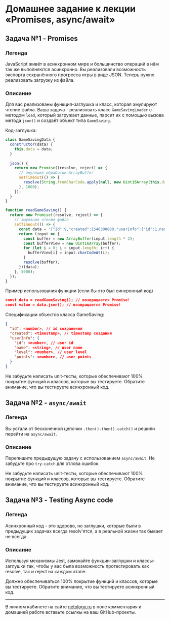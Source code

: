 # Домашнее задание к лекции «Promises, async/await»

## Задача №1 - Promises

### Легенда

JavaScript живёт в асинхронном мире и большинство операций в нём так же выполняются асинхронно. Вы реализовали возможность экспорта сохранённого прогресса игры в виде JSON. Теперь нужно реализовать загрузку из файла.

### Описание

Для вас реализованы функция-заглушка и класс, которая эмулируют чтение файла. Ваша задача - реализовать класс `GameSavingLoader` с методом `load`, который загружает данные, парсит их с помощью вызова метода `json()` и создаёт объект типа `GameSaving`.

Код-заглушка:
```javascript
class GameSavingData {
  constructor(data) {
    this.data = data;
  }
  
  json() {
    return new Promise((resolve, reject) => {
      // эмуляция обработки ArrayBuffer
      setTimeout(() => {
        resolve(String.fromCharCode.apply(null, new Uint16Array(this.data)));
      }, 1000);
    });
  }
}

function readGameSaving() {
  return new Promise((resolve, reject) => {
    // эмуляция чтения файла
    setTimeout(() => {
      const data = '{"id":9,"created":1546300800,"userInfo":{"id":1,name":"Hitman","level":10,"points":2000}}';
      return (input => {
        const buffer = new ArrayBuffer(input.length * 2);
        const bufferView = new Uint16Array(buffer);
        for (let i = 0; i < input.length; i++) {
          bufferView[i] = input.charCodeAt(i);
        }
        resolve(buffer);
      })(data);
    }, 5000); 
  });
}
```

Пример использования функции (если бы это был синхронный код)
```json
const data = readGameSaving(); // возвращается Promise!
const value = data.json(); // возвращается Promise!
```

Спецификации объектов класса GameSaving:
```json
{
  "id": <number>, // id сохранения
  "created": <timestamp>, // timestamp создания
  "userInfo": {
    "id": <number>, // user id
    "name": <string>, // user name
    "level": <number>, // user level
    "points": <number>, // user points
  }
}
```

Не забудьте написать unit-тесты, которые обеспечивают 100% покрытие функций и классов, которые вы тестируете. Обратите внимание, что вы тестируете асинхронный код.

## Задача №2 - `async/await`

### Легенда

Вы устали от бесконечной цепочки `.then().then().catch()` и решили перейти на `async/await`.

### Описание

Перепишите предыдущую задачу с использованием `async/await`. Не забудьте про `try-catch` для отлова ошибок.

Не забудьте написать unit-тесты, которые обеспечивают 100% покрытие функций и классов, которые вы тестируете. Обратите внимание, что вы тестируете асинхронный код.

## Задача №3 - Testing Async code

### Легенда

Асинхронный код - это здорово, но заглушки, которые были в предыдущих задачах всегда resolv'ятся, а в реальной жизни так бывает не всегда.

### Описание

Используя механизмы Jest, замокайте функции-заглушки и классы-заглушки так, чтобы у вас была возможность протестировать как resolve, так и reject на каждом этапе.

Должно обеспечиваться 100% покрытие функций и классов, которые вы тестируете. Обратите внимание, что вы тестируете асинхронный код.

---
В личном кабинете на сайте [netology.ru](http://netology.ru/) в поле комментария к домашней работе вставьте ссылкы на ваш GitHub-проекты.

